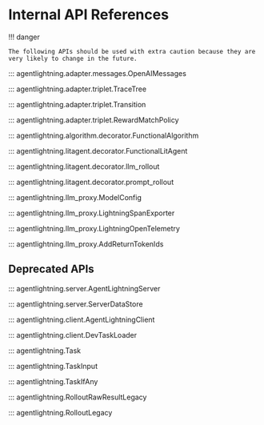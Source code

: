 # Internal API References

!!! danger

    The following APIs should be used with extra caution because they are very likely to change in the future.

::: agentlightning.adapter.messages.OpenAIMessages

::: agentlightning.adapter.triplet.TraceTree

::: agentlightning.adapter.triplet.Transition

::: agentlightning.adapter.triplet.RewardMatchPolicy

::: agentlightning.algorithm.decorator.FunctionalAlgorithm

::: agentlightning.litagent.decorator.FunctionalLitAgent

::: agentlightning.litagent.decorator.llm_rollout

::: agentlightning.litagent.decorator.prompt_rollout

::: agentlightning.llm_proxy.ModelConfig

::: agentlightning.llm_proxy.LightningSpanExporter

::: agentlightning.llm_proxy.LightningOpenTelemetry

::: agentlightning.llm_proxy.AddReturnTokenIds

## Deprecated APIs

::: agentlightning.server.AgentLightningServer

::: agentlightning.server.ServerDataStore

::: agentlightning.client.AgentLightningClient

::: agentlightning.client.DevTaskLoader

::: agentlightning.Task

::: agentlightning.TaskInput

::: agentlightning.TaskIfAny

::: agentlightning.RolloutRawResultLegacy

::: agentlightning.RolloutLegacy
